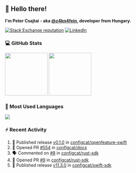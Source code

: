 ## 👋 Hello there!

**I'm Peter Csajtai - aka [@z4kn4fein](https://github.com/z4kn4fein), developer from Hungary.**

[![Stack Exchange reputation](https://img.shields.io/stackexchange/stackoverflow/r/8700582?color=orange&label=reputation&logo=stackoverflow&style=for-the-badge)](https://stackoverflow.com/users/8700582)
[![LinkedIn](https://img.shields.io/badge/linkedin-%230077B5.svg?style=for-the-badge&logo=linkedin&logoColor=white)](https://www.linkedin.com/in/csajtai-p%C3%A9ter-45395341/)

### 💻 GitHub Stats

<div>
  <img height="140px" src="https://github-readme-stats-pcsajtai.vercel.app/api?username=z4kn4fein&show_icons=true&hide_border=true&count_private=true&custom_title=Stats&theme=dracula&line_height=24&hide_title=true">
  <img height="140px" src="https://streak-stats.demolab.com?user=z4kn4fein&theme=dracula&hide_border=true">
  
</div>

### :toolbox: Most Used Languages

<img src="https://github-readme-stats-pcsajtai.vercel.app/api/top-langs/?username=z4kn4fein&theme=dracula&hide_border=true&layout=compact&langs_count=8&hide_title=true">

### :zap: Recent Activity

<!--START_SECTION:activity-->
1. 🚀 Published release [v0.1.0](https://github.com/configcat/openfeature-swift/releases/tag/0.1.0) in [configcat/openfeature-swift](https://github.com/configcat/openfeature-swift)
2. 💪 Opened PR [#554](https://github.com/configcat/docs/pull/554) in [configcat/docs](https://github.com/configcat/docs)
3. 🗣 Commented on [#8](https://github.com/configcat/rust-sdk/issues/8#issuecomment-2972860793) in [configcat/rust-sdk](https://github.com/configcat/rust-sdk)
4. 💪 Opened PR [#9](https://github.com/configcat/rust-sdk/pull/9) in [configcat/rust-sdk](https://github.com/configcat/rust-sdk)
5. 🚀 Published release [v11.3.0](https://github.com/configcat/swift-sdk/releases/tag/11.3.0) in [configcat/swift-sdk](https://github.com/configcat/swift-sdk)
<!--END_SECTION:activity-->
